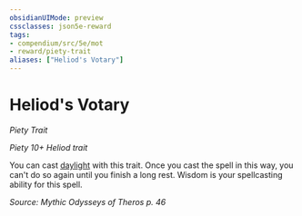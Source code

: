 ```yaml
---
obsidianUIMode: preview
cssclasses: json5e-reward
tags:
- compendium/src/5e/mot
- reward/piety-trait
aliases: ["Heliod's Votary"]
---
```

# Heliod's Votary
*Piety Trait*  

*Piety 10+ Heliod trait*

You can cast [daylight](/Systems/5e/spells/daylight.md) with this trait. Once you cast the spell in this way, you can't do so again until you finish a long rest. Wisdom is your spellcasting ability for this spell.

*Source: Mythic Odysseys of Theros p. 46*